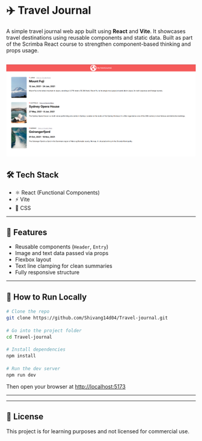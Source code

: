 # ✈️ Travel Journal

A simple travel journal web app built using **React** and **Vite**. It showcases travel destinations using reusable components and static data. Built as part of the Scrimba React course to strengthen component-based thinking and props usage.

![App Screenshot](public/Screenshot/app_image.png) 
---

## 🛠 Tech Stack

- ⚛️ React (Functional Components)
- ⚡ Vite
- 🎨 CSS

---

## 🚀 Features

- Reusable components (`Header`, `Entry`)
- Image and text data passed via props
- Flexbox layout
- Text line clamping for clean summaries
- Fully responsive structure



---

## 🔧 How to Run Locally

```bash
# Clone the repo
git clone https://github.com/Shivang14d04/Travel-journal.git

# Go into the project folder
cd Travel-journal

# Install dependencies
npm install

# Run the dev server
npm run dev
```

Then open your browser at [http://localhost:5173](http://localhost:5173)

---



---

## 📜 License

This project is for learning purposes and not licensed for commercial use.
